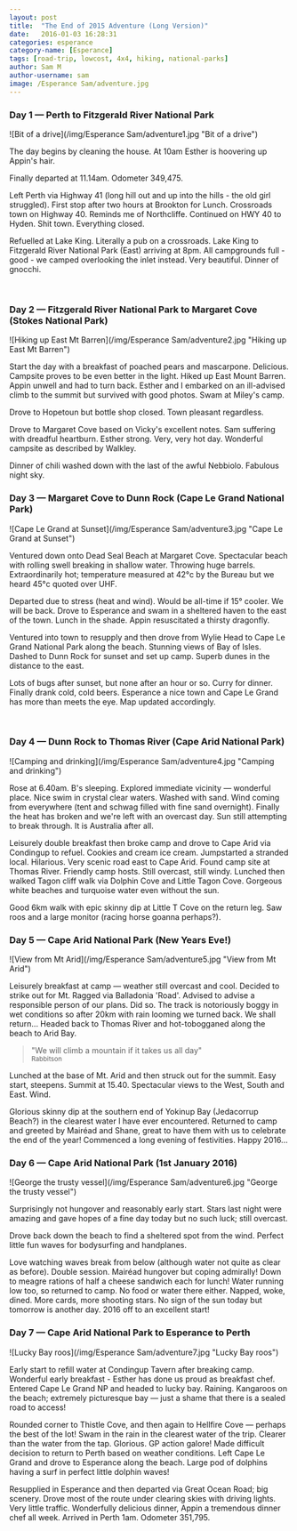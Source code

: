 ```yaml
---
layout: post
title:  "The End of 2015 Adventure (Long Version)"
date:   2016-01-03 16:28:31
categories: esperance
category-name: [Esperance]
tags: [road-trip, lowcost, 4x4, hiking, national-parks]
author: Sam M
author-username: sam
image: /Esperance Sam/adventure.jpg
---
```


### Day 1 &mdash; Perth to Fitzgerald River National Park

![Bit of a drive](/img/Esperance Sam/adventure1.jpg "Bit of a drive")

The day begins by cleaning the house. At 10am Esther is hoovering up Appin's hair.

Finally departed at 11.14am. Odometer 349,475.

Left Perth via Highway 41 (long hill out and up into the hills - the old girl struggled). First stop after two hours at Brookton for Lunch. Crossroads town on Highway 40. Reminds me of Northcliffe. Continued on HWY 40 to Hyden. Shit town. Everything closed.

Refuelled at Lake King. Literally a pub on a crossroads. Lake King to Fitzgerald River National Park (East) arriving at 8pm. All campgrounds full - good - we camped overlooking the inlet instead. Very beautiful. Dinner of gnocchi.

<br />

### Day 2 &mdash; Fitzgerald River National Park to Margaret Cove (Stokes National Park)

![Hiking up East Mt Barren](/img/Esperance Sam/adventure2.jpg "Hiking up East Mt Barren")

Start the day with a breakfast of poached pears and mascarpone. Delicious. Campsite proves to be even better in the light. Hiked up East Mount Barren. Appin unwell and had to turn back. Esther and I embarked on an ill-advised climb to the summit but survived with good photos. Swam at Miley's camp.

Drove to Hopetoun but bottle shop closed. Town pleasant regardless.

Drove to Margaret Cove based on Vicky's excellent notes. Sam suffering with dreadful heartburn. Esther strong. Very, very hot day. Wonderful campsite as described by Walkley.

Dinner of chili washed down with the last of the awful Nebbiolo. Fabulous night sky.

### Day 3 &mdash; Margaret Cove to Dunn Rock (Cape Le Grand National Park)

![Cape Le Grand at Sunset](/img/Esperance Sam/adventure3.jpg "Cape Le Grand at Sunset")

Ventured down onto Dead Seal Beach at Margaret Cove. Spectacular beach with rolling swell breaking in shallow water. Throwing huge barrels. Extraordinarily hot; temperature measured at 42&#176;c by the Bureau but we heard 45&#176;c quoted over UHF.

Departed due to stress (heat and wind). Would be all-time if 15&#176; cooler. We will be back. Drove to Esperance and swam in a sheltered haven to the east of the town. Lunch in the shade. Appin resuscitated a thirsty dragonfly.

Ventured into town to resupply and then drove from Wylie Head to Cape Le Grand National Park along the beach. Stunning views of Bay of Isles. Dashed to Dunn Rock for sunset and set up camp. Superb dunes in the distance to the east.

Lots of bugs after sunset, but none after an hour or so. Curry for dinner. Finally drank cold, cold beers. Esperance a nice town and Cape Le Grand has more than meets the eye. Map updated accordingly.

<br />

### Day 4 &mdash; Dunn Rock to Thomas River (Cape Arid National Park)

![Camping and drinking](/img/Esperance Sam/adventure4.jpg "Camping and drinking")

Rose at 6.40am. B's sleeping. Explored immediate vicinity &mdash; wonderful place. Nice swim in crystal clear waters. Washed with sand. Wind coming from everywhere (tent and schwag filled with fine sand overnight). Finally the heat has broken and we're left with an overcast day. Sun still attempting to break through. It is Australia after all.

Leisurely double breakfast then broke camp and drove to Cape Arid via Condingup to refuel. Cookies and cream ice cream. Jumpstarted a stranded local. Hilarious. Very scenic road east to Cape Arid. Found camp site at Thomas River. Friendly camp hosts. Still overcast, still windy. Lunched then walked Tagon cliff walk via Dolphin Cove and Little Tagon Cove. Gorgeous white beaches and turquoise water even without the sun.

Good 6km walk with epic skinny dip at Little T Cove on the return leg. Saw roos and a large monitor (racing horse goanna perhaps?).

### Day 5 &mdash; Cape Arid National Park (New Years Eve!)

![View from Mt Arid](/img/Esperance Sam/adventure5.jpg "View from Mt Arid")

Leisurely breakfast at camp &mdash; weather still overcast and cool. Decided to strike out for Mt. Ragged via Balladonia 'Road'. Advised to advise a responsible person of our plans. Did so. The track is notoriously boggy in wet conditions so after 20km with rain looming we turned back. We shall return... Headed back to Thomas River and hot-tobogganed along the beach to Arid Bay.

> "We will climb a mountain if it takes us all day"<br />
>  <small>Rabbitson</small>

Lunched at the base of Mt. Arid and then struck out for the summit. Easy start, steepens. Summit at 15.40. Spectacular views to the West, South and East. Wind.

Glorious skinny dip at the southern end of Yokinup Bay (Jedacorrup Beach?) in the clearest water I have ever encountered. Returned to camp and greeted by Mairéad and Shane, great to have them with us to celebrate the end of the year! Commenced a long evening of festivities. Happy 2016...

### Day 6 &mdash; Cape Arid National Park (1st January 2016)

![George the trusty vessel](/img/Esperance Sam/adventure6.jpg "George the trusty vessel")

Surprisingly not hungover and reasonably early start. Stars last night were amazing and gave hopes of a fine day today but no such luck; still overcast.

Drove back down the beach to find a sheltered spot from the wind. Perfect little fun waves for bodysurfing and handplanes.

Love watching waves break from below (although water not quite as clear as before). Double session. Mairéad hungover but coping admirally! Down to meagre rations of half a cheese sandwich each for lunch! Water running low too, so returned to camp. No food or water there either. Napped, woke, dined. More cards, more shooting stars. No sign of the sun today but tomorrow is another day. 2016 off to an excellent start!

### Day 7 &mdash; Cape Arid National Park to Esperance to Perth

![Lucky Bay roos](/img/Esperance Sam/adventure7.jpg "Lucky Bay roos")

Early start to refill water at Condingup Tavern after breaking camp. Wonderful early breakfast - Esther has done us proud as breakfast chef. Entered Cape Le Grand NP and headed to lucky bay. Raining. Kangaroos on the beach; extremely picturesque bay &mdash; just a shame that there is a sealed road to access!

Rounded corner to Thistle Cove, and then again to Hellfire Cove &mdash; perhaps the best of the lot! Swam in the rain in the clearest water of the trip. Clearer than the water from the tap. Glorious. GP action galore! Made difficult decision to return to Perth based on weather conditions. Left Cape Le Grand and drove to Esperance along the beach. Large pod of dolphins having a surf in perfect little dolphin waves!

Resupplied in Esperance and then departed via Great Ocean Road; big scenery. Drove most of the route under clearing skies with driving lights. Very little traffic. Wonderfully delicious dinner, Appin a tremendous dinner chef all week. Arrived in Perth 1am. Odometer 351,795.
